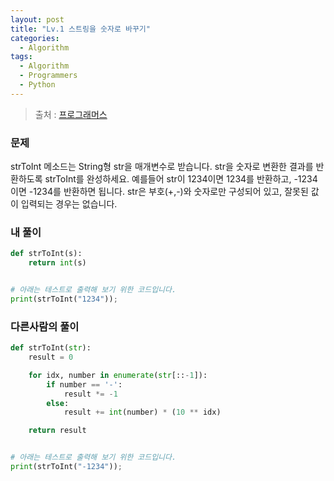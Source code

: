 ```yaml
---
layout: post
title: "Lv.1 스트링을 숫자로 바꾸기"
categories:
  - Algorithm
tags:
  - Algorithm
  - Programmers
  - Python
---
```


> 출처 : [프로그래머스](https://programmers.co.kr/learn/challenge_codes/111)

### 문제
strToInt 메소드는 String형 str을 매개변수로 받습니다.
str을 숫자로 변환한 결과를 반환하도록 strToInt를 완성하세요.
예를들어 str이 1234이면 1234를 반환하고, -1234이면 -1234를 반환하면 됩니다.
str은 부호(+,-)와 숫자로만 구성되어 있고, 잘못된 값이 입력되는 경우는 없습니다.
 
### 내 풀이
```python
def strToInt(s):
    return int(s)


# 아래는 테스트로 출력해 보기 위한 코드입니다.
print(strToInt("1234"));
```

### 다른사람의 풀이
```python
def strToInt(str):
    result = 0

    for idx, number in enumerate(str[::-1]):
        if number == '-':
            result *= -1
        else:
            result += int(number) * (10 ** idx)

    return result


# 아래는 테스트로 출력해 보기 위한 코드입니다.
print(strToInt("-1234"));
```
